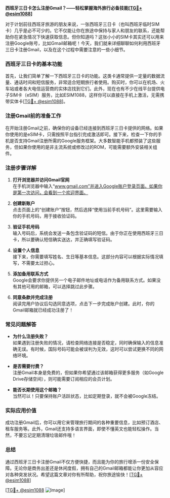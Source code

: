 **西班牙三日卡怎么注册Gmail？——轻松掌握海外旅行必备技能[[TG💪+ @esim1088](https://t.me/s/esim1088)]**

对于计划前往西班牙旅游的朋友来说，一张西班牙三日卡（也叫西班牙临时SIM卡）几乎是必不可少的。它不仅能让你在旅途中保持与家人和朋友的联系，还能帮助你在紧急情况下快速获取信息。但你知道吗？这张小小的SIM卡其实还可以用来注册Google账号，比如Gmail邮箱呢！今天，我们就来详细聊聊如何利用西班牙三日卡注册Gmail，以及在这个过程中需要注意的一些小细节。

### 西班牙三日卡的基本功能

首先，让我们简单了解一下西班牙三日卡的功能。这类卡通常提供一定量的数据流量、通话时间和短信服务，非常适合短期旅行者使用。购买时，你可以在机场、火车站或者各大电信运营商的实体店找到它们。此外，现在也有不少在线平台提供电子SIM卡（eSIM）服务，比如ESIM1088，这样你可以直接在手机上激活，无需携带实体卡[[TG💪+ @esim1088](https://t.me/s/esim1088)]。

### 注册Gmail前的准备工作

在开始注册Gmail之前，确保你的设备已经连接到西班牙三日卡提供的网络。如果你使用的是eSIM卡，只需按照平台指引完成激活即可。接下来，检查一下你的手机是否支持Gmail注册所需的Google服务框架。大多数智能手机都预装了这些服务，但如果你使用的是非主流系统或修改过的ROM，可能需要额外安装相关组件。

### 注册步骤详解

1. **打开浏览器并访问Gmail官网**  
   在手机浏览器中输入“www.gmail.com”并进入Google账户登录页面。如果你是第一次访问，会看到一个欢迎界面。

2. **创建新账户**  
   点击页面上的“创建账户”按钮，然后选择“使用当前手机号码”。这里需要输入你的手机号码，用于接收验证码。

3. **验证手机号码**  
   输入号码后，系统会发送一条包含验证码的短信。由于你正在使用西班牙三日卡，所以要确认短信确实送达，并正确填写验证码。

4. **设置个人信息**  
   接下来，你需要填写姓名、生日等基本信息。这部分内容可以根据实际情况填写，不需要太过担心。

5. **添加备用联系方式**  
   Google会要求你提供另一个电子邮件地址或电话作为备用联系方式。如果没有其他可用的邮箱，可以选择跳过此步骤。

6. **同意条款并完成注册**  
   阅读完用户协议后勾选同意选项，点击下一步完成账户创建。此时，你的Gmail邮箱就已经成功注册了！

### 常见问题解答

- **为什么注册失败？**  
  如果遇到注册失败的情况，请检查网络连接是否稳定，同时确保输入的信息准确无误。有时候，国际号码可能会被误判为无效，这时可以尝试更换不同的网络环境。

- **是否需要付费？**  
  注册Gmail本身是免费的，但如果你希望通过该邮箱获得更多服务（如Google Drive存储空间），则可能需要订阅相应的会员计划。

- **能否长期使用这个邮箱？**  
  当然可以！只要保持账户活跃状态，比如定期登录，就不会被Google冻结。

### 实际应用价值

成功注册Gmail后，你可以用它来管理旅行期间的各种重要信息，比如预订酒店、租车服务等。此外，Gmail还支持多语言界面，即使不懂英文也能轻松操作。当然，不要忘记定期清理垃圾邮件哦！

### 总结

通过西班牙三日卡注册Gmail不仅方便快捷，而且能为你的旅行增添一份安全保障。无论你是商务出差还是休闲度假，拥有自己的Gmail邮箱都能让你更加从容应对各种突发状况。希望这篇文章对你有所帮助，祝你旅途愉快！[[TG💪+ @esim1088](https://t.me/s/esim1088)]

[[TG💪+ @esim1088](https://t.me/s/esim1088) ![Image](https://i.postimg.cc/4NQfJmqS/Snipaste-2025-05-13-00-14-12.png)]